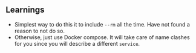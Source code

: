 ## Learnings

- Simplest way to do this it to include `--rm` all the time. Have not found a reason to not do so.
- Otherwise, just use Docker compose. It will take care of name clashes for you since you will describe a different `service`.
